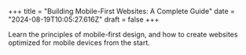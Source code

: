 +++
title = "Building Mobile-First Websites: A Complete Guide"
date = "2024-08-19T10:05:27.616Z"
draft = false
+++

  Learn the principles of mobile-first design, and how to create websites optimized for mobile devices from the start.
        